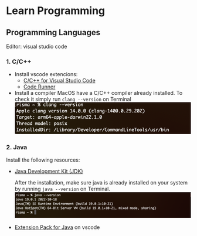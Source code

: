 # Learn Programming

## Programming Languages

Editor: visual studio code

### 1. C/C++

- Install vscode extencions:
  - [C/C++ for Visual Studio Code](https://code.visualstudio.com/docs/languages/cpp)
  - [Code Runner](https://marketplace.visualstudio.com/items?itemName=formulahendry.code-runner)
- Install a compiler
  MacOS have a C/C++ compiler already installed. To check it simply run `clang --version` on Terminal
  ![clang_version](/images/clang_version.png)

### 2. Java

Install the following resources:

- [Java Development Kit (JDK)](https://www.oracle.com/java/technologies/downloads/)

  After the installation, make sure java is already installed on your system by running `java --version` on Terminal.
  ![java_version](/images/java_version.png)

- [Extension Pack for Java](https://marketplace.visualstudio.com/items?itemName=vscjava.vscode-java-pack) on vscode
